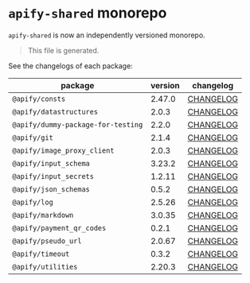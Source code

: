 # `apify-shared` monorepo

`apify-shared` is now an independently versioned monorepo.

> This file is generated.

See the changelogs of each package:

package | version | changelog
--------|---------|----------
`@apify/consts` | 2.47.0 | [CHANGELOG](./packages/consts/CHANGELOG.md)
`@apify/datastructures` | 2.0.3 | [CHANGELOG](./packages/datastructures/CHANGELOG.md)
`@apify/dummy-package-for-testing` | 2.2.0 | [CHANGELOG](./packages/dummy/CHANGELOG.md)
`@apify/git` | 2.1.4 | [CHANGELOG](./packages/git/CHANGELOG.md)
`@apify/image_proxy_client` | 2.0.3 | [CHANGELOG](./packages/image_proxy_client/CHANGELOG.md)
`@apify/input_schema` | 3.23.2 | [CHANGELOG](./packages/input_schema/CHANGELOG.md)
`@apify/input_secrets` | 1.2.11 | [CHANGELOG](./packages/input_secrets/CHANGELOG.md)
`@apify/json_schemas` | 0.5.2 | [CHANGELOG](./packages/json_schemas/CHANGELOG.md)
`@apify/log` | 2.5.26 | [CHANGELOG](./packages/log/CHANGELOG.md)
`@apify/markdown` | 3.0.35 | [CHANGELOG](./packages/markdown/CHANGELOG.md)
`@apify/payment_qr_codes` | 0.2.1 | [CHANGELOG](./packages/payment_qr_codes/CHANGELOG.md)
`@apify/pseudo_url` | 2.0.67 | [CHANGELOG](./packages/pseudo_url/CHANGELOG.md)
`@apify/timeout` | 0.3.2 | [CHANGELOG](./packages/timeout/CHANGELOG.md)
`@apify/utilities` | 2.20.3 | [CHANGELOG](./packages/utilities/CHANGELOG.md)
